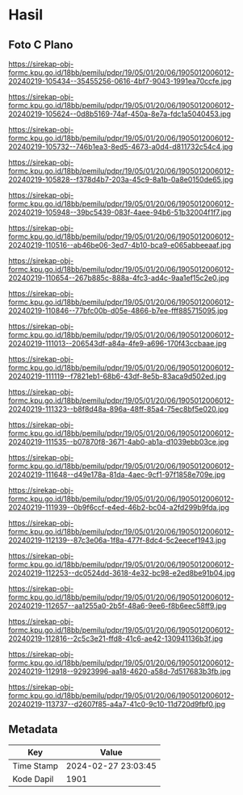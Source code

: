 # Hasil

## Foto C Plano

https://sirekap-obj-formc.kpu.go.id/18bb/pemilu/pdpr/19/05/01/20/06/1905012006012-20240219-105434--35455256-0616-4bf7-9043-1991ea70ccfe.jpg

https://sirekap-obj-formc.kpu.go.id/18bb/pemilu/pdpr/19/05/01/20/06/1905012006012-20240219-105624--0d8b5169-74af-450a-8e7a-fdc1a5040453.jpg

https://sirekap-obj-formc.kpu.go.id/18bb/pemilu/pdpr/19/05/01/20/06/1905012006012-20240219-105732--746b1ea3-8ed5-4673-a0d4-d811732c54c4.jpg

https://sirekap-obj-formc.kpu.go.id/18bb/pemilu/pdpr/19/05/01/20/06/1905012006012-20240219-105828--f378d4b7-203a-45c9-8a1b-0a8e0150de65.jpg

https://sirekap-obj-formc.kpu.go.id/18bb/pemilu/pdpr/19/05/01/20/06/1905012006012-20240219-105948--39bc5439-083f-4aee-94b6-51b32004f1f7.jpg

https://sirekap-obj-formc.kpu.go.id/18bb/pemilu/pdpr/19/05/01/20/06/1905012006012-20240219-110516--ab46be06-3ed7-4b10-bca9-e065abbeeaaf.jpg

https://sirekap-obj-formc.kpu.go.id/18bb/pemilu/pdpr/19/05/01/20/06/1905012006012-20240219-110654--267b885c-888a-4fc3-ad4c-9aa1ef15c2e0.jpg

https://sirekap-obj-formc.kpu.go.id/18bb/pemilu/pdpr/19/05/01/20/06/1905012006012-20240219-110846--77bfc00b-d05e-4866-b7ee-fff885715095.jpg

https://sirekap-obj-formc.kpu.go.id/18bb/pemilu/pdpr/19/05/01/20/06/1905012006012-20240219-111013--206543df-a84a-4fe9-a696-170f43ccbaae.jpg

https://sirekap-obj-formc.kpu.go.id/18bb/pemilu/pdpr/19/05/01/20/06/1905012006012-20240219-111119--f7821eb1-68b6-43df-8e5b-83aca9d502ed.jpg

https://sirekap-obj-formc.kpu.go.id/18bb/pemilu/pdpr/19/05/01/20/06/1905012006012-20240219-111323--b8f8d48a-896a-48ff-85a4-75ec8bf5e020.jpg

https://sirekap-obj-formc.kpu.go.id/18bb/pemilu/pdpr/19/05/01/20/06/1905012006012-20240219-111535--b07870f8-3671-4ab0-ab1a-d1039ebb03ce.jpg

https://sirekap-obj-formc.kpu.go.id/18bb/pemilu/pdpr/19/05/01/20/06/1905012006012-20240219-111648--d49e178a-81da-4aec-9cf1-97f1858e709e.jpg

https://sirekap-obj-formc.kpu.go.id/18bb/pemilu/pdpr/19/05/01/20/06/1905012006012-20240219-111939--0b9f6ccf-e4ed-46b2-bc04-a2fd299b9fda.jpg

https://sirekap-obj-formc.kpu.go.id/18bb/pemilu/pdpr/19/05/01/20/06/1905012006012-20240219-112139--87c3e06a-1f8a-477f-8dc4-5c2eecef1943.jpg

https://sirekap-obj-formc.kpu.go.id/18bb/pemilu/pdpr/19/05/01/20/06/1905012006012-20240219-112253--dc0524dd-3618-4e32-bc98-e2ed8be91b04.jpg

https://sirekap-obj-formc.kpu.go.id/18bb/pemilu/pdpr/19/05/01/20/06/1905012006012-20240219-112657--aa1255a0-2b5f-48a6-9ee6-f8b6eec58ff9.jpg

https://sirekap-obj-formc.kpu.go.id/18bb/pemilu/pdpr/19/05/01/20/06/1905012006012-20240219-112816--2c5c3e21-ffd8-41c6-ae42-130941136b3f.jpg

https://sirekap-obj-formc.kpu.go.id/18bb/pemilu/pdpr/19/05/01/20/06/1905012006012-20240219-112918--92923996-aa18-4620-a58d-7d517683b3fb.jpg

https://sirekap-obj-formc.kpu.go.id/18bb/pemilu/pdpr/19/05/01/20/06/1905012006012-20240219-113737--d2607f85-a4a7-41c0-9c10-11d720d9fbf0.jpg


## Metadata

| Key        | Value               |
| ---------- | ------------------- |
| Time Stamp | 2024-02-27 23:03:45 |
| Kode Dapil | 1901                |



